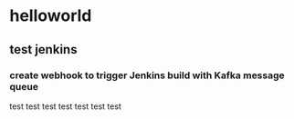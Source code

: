 # helloworld
## test jenkins 
### create webhook to trigger Jenkins build with Kafka message queue
test test test test
test test test





